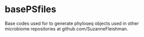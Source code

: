 # basePSfiles
Base codes used for to generate phyloseq objects used in other microbiome repositories at github.com/SuzanneFleishman. 
